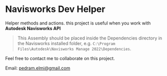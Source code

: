 ﻿# Navisworks Dev Helper

Helper methods and actions. this project is useful when you work with **Autodesk Navisworks API**

> This Assembly should be placed inside the Dependencies directory in the Navisworks installed folder, e.g. `C:\Program Files\Autodesk\Navisworks Manage 2022\Dependencies`.


Feel free to contact me to collaborate on this project.

Email: pedram.elmi@gmail.com